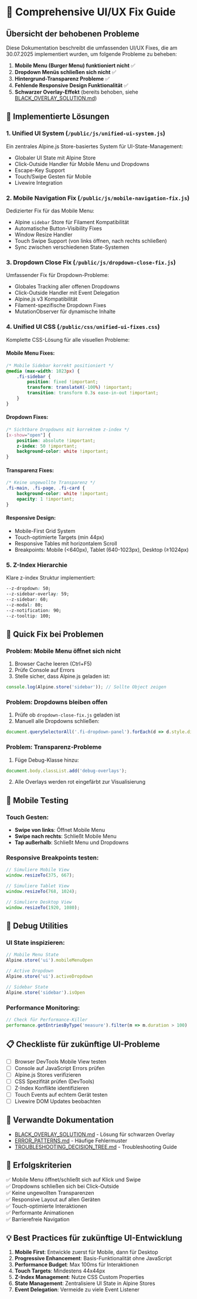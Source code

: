 # 🎨 Comprehensive UI/UX Fix Guide

## Übersicht der behobenen Probleme

Diese Dokumentation beschreibt die umfassenden UI/UX Fixes, die am 30.07.2025 implementiert wurden, um folgende Probleme zu beheben:

1. **Mobile Menu (Burger Menu) funktioniert nicht** ✅
2. **Dropdown Menüs schließen sich nicht** ✅
3. **Hintergrund-Transparenz Probleme** ✅
4. **Fehlende Responsive Design Funktionalität** ✅
5. **Schwarzer Overlay-Effekt** (bereits behoben, siehe [BLACK_OVERLAY_SOLUTION.md](./BLACK_OVERLAY_SOLUTION.md))

## 🔧 Implementierte Lösungen

### 1. **Unified UI System** (`/public/js/unified-ui-system.js`)
Ein zentrales Alpine.js Store-basiertes System für UI-State-Management:
- Globaler UI State mit Alpine Store
- Click-Outside Handler für Mobile Menu und Dropdowns
- Escape-Key Support
- Touch/Swipe Gesten für Mobile
- Livewire Integration

### 2. **Mobile Navigation Fix** (`/public/js/mobile-navigation-fix.js`)
Dedizierter Fix für das Mobile Menu:
- Alpine `sidebar` Store für Filament Kompatibilität
- Automatische Button-Visibility Fixes
- Window Resize Handler
- Touch Swipe Support (von links öffnen, nach rechts schließen)
- Sync zwischen verschiedenen State-Systemen

### 3. **Dropdown Close Fix** (`/public/js/dropdown-close-fix.js`)
Umfassender Fix für Dropdown-Probleme:
- Globales Tracking aller offenen Dropdowns
- Click-Outside Handler mit Event Delegation
- Alpine.js v3 Kompatibilität
- Filament-spezifische Dropdown Fixes
- MutationObserver für dynamische Inhalte

### 4. **Unified UI CSS** (`/public/css/unified-ui-fixes.css`)
Komplette CSS-Lösung für alle visuellen Probleme:

#### Mobile Menu Fixes:
```css
/* Mobile Sidebar korrekt positioniert */
@media (max-width: 1023px) {
    .fi-sidebar {
        position: fixed !important;
        transform: translateX(-100%) !important;
        transition: transform 0.3s ease-in-out !important;
    }
}
```

#### Dropdown Fixes:
```css
/* Sichtbare Dropdowns mit korrektem z-index */
[x-show="open"] {
    position: absolute !important;
    z-index: 50 !important;
    background-color: white !important;
}
```

#### Transparenz Fixes:
```css
/* Keine ungewollte Transparenz */
.fi-main, .fi-page, .fi-card {
    background-color: white !important;
    opacity: 1 !important;
}
```

#### Responsive Design:
- Mobile-First Grid System
- Touch-optimierte Targets (min 44px)
- Responsive Tables mit horizontalem Scroll
- Breakpoints: Mobile (<640px), Tablet (640-1023px), Desktop (≥1024px)

### 5. **Z-Index Hierarchie**
Klare z-index Struktur implementiert:
```css
--z-dropdown: 50;
--z-sidebar-overlay: 59;
--z-sidebar: 60;
--z-modal: 80;
--z-notification: 90;
--z-tooltip: 100;
```

## 🚀 Quick Fix bei Problemen

### Problem: Mobile Menu öffnet sich nicht
1. Browser Cache leeren (Ctrl+F5)
2. Prüfe Console auf Errors
3. Stelle sicher, dass Alpine.js geladen ist:
```javascript
console.log(Alpine.store('sidebar')); // Sollte Object zeigen
```

### Problem: Dropdowns bleiben offen
1. Prüfe ob `dropdown-close-fix.js` geladen ist
2. Manuell alle Dropdowns schließen:
```javascript
document.querySelectorAll('.fi-dropdown-panel').forEach(d => d.style.display = 'none');
```

### Problem: Transparenz-Probleme
1. Füge Debug-Klasse hinzu:
```javascript
document.body.classList.add('debug-overlays');
```
2. Alle Overlays werden rot eingefärbt zur Visualisierung

## 📱 Mobile Testing

### Touch Gesten:
- **Swipe von links**: Öffnet Mobile Menu
- **Swipe nach rechts**: Schließt Mobile Menu
- **Tap außerhalb**: Schließt Menu und Dropdowns

### Responsive Breakpoints testen:
```javascript
// Simuliere Mobile View
window.resizeTo(375, 667);

// Simuliere Tablet View  
window.resizeTo(768, 1024);

// Simuliere Desktop View
window.resizeTo(1920, 1080);
```

## 🐛 Debug Utilities

### UI State inspizieren:
```javascript
// Mobile Menu State
Alpine.store('ui').mobileMenuOpen

// Active Dropdown
Alpine.store('ui').activeDropdown

// Sidebar State
Alpine.store('sidebar').isOpen
```

### Performance Monitoring:
```javascript
// Check für Performance-Killer
performance.getEntriesByType('measure').filter(m => m.duration > 100)
```

## 📋 Checkliste für zukünftige UI-Probleme

- [ ] Browser DevTools Mobile View testen
- [ ] Console auf JavaScript Errors prüfen
- [ ] Alpine.js Stores verifizieren
- [ ] CSS Spezifität prüfen (DevTools)
- [ ] Z-Index Konflikte identifizieren
- [ ] Touch Events auf echtem Gerät testen
- [ ] Livewire DOM Updates beobachten

## 🔗 Verwandte Dokumentation

- [BLACK_OVERLAY_SOLUTION.md](./BLACK_OVERLAY_SOLUTION.md) - Lösung für schwarzen Overlay
- [ERROR_PATTERNS.md](../ERROR_PATTERNS.md) - Häufige Fehlermuster
- [TROUBLESHOOTING_DECISION_TREE.md](../TROUBLESHOOTING_DECISION_TREE.md) - Troubleshooting Guide

## 🎯 Erfolgskriterien

✅ Mobile Menu öffnet/schließt sich auf Klick und Swipe  
✅ Dropdowns schließen sich bei Click-Outside  
✅ Keine ungewollten Transparenzen  
✅ Responsive Layout auf allen Geräten  
✅ Touch-optimierte Interaktionen  
✅ Performante Animationen  
✅ Barrierefreie Navigation

## 💡 Best Practices für zukünftige UI-Entwicklung

1. **Mobile First**: Entwickle zuerst für Mobile, dann für Desktop
2. **Progressive Enhancement**: Basis-Funktionalität ohne JavaScript
3. **Performance Budget**: Max 100ms für Interaktionen
4. **Touch Targets**: Mindestens 44x44px
5. **Z-Index Management**: Nutze CSS Custom Properties
6. **State Management**: Zentralisiere UI State in Alpine Stores
7. **Event Delegation**: Vermeide zu viele Event Listener